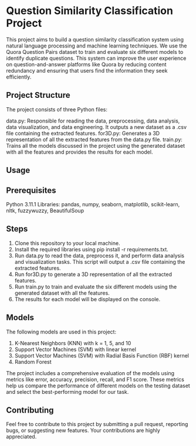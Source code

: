# Question Similarity Classification Project

This project aims to build a question similarity classification system using natural language processing and machine learning techniques. We use the Quora Question Pairs dataset to train and evaluate six different models to identify duplicate questions. This system can improve the user experience on question-and-answer platforms like Quora by reducing content redundancy and ensuring that users find the information they seek efficiently.

## Project Structure

The project consists of three Python files:

data.py: Responsible for reading the data, preprocessing, data analysis, data visualization, and data engineering. It outputs a new dataset as a .csv file containing the extracted features.
for3D.py: Generates a 3D representation of all the extracted features from the data.py file.
train.py: Trains all the models discussed in the project using the generated dataset with all the features and provides the results for each model.

## Usage

## Prerequisites
Python 3.11.1
Libraries: pandas, numpy, seaborn, matplotlib, scikit-learn, nltk, fuzzywuzzy, BeautifulSoup

## Steps
1. Clone this repository to your local machine.
2. Install the required libraries using pip install -r requirements.txt.
3. Run data.py to read the data, preprocess it, and perform data analysis and visualization tasks. This script   will output a .csv file containing the extracted features.
4. Run for3D.py to generate a 3D representation of all the extracted features.
5. Run train.py to train and evaluate the six different models using the generated dataset with all the features. 
6. The results for each model will be displayed on the console.

## Models

The following models are used in this project:

1. K-Nearest Neighbors (KNN) with k = 1, 5, and 10
2. Support Vector Machines (SVM) with linear kernel
3. Support Vector Machines (SVM) with Radial Basis Function (RBF) kernel
3. Random Forest

The project includes a comprehensive evaluation of the models using metrics like error, accuracy, precision, recall, and F1 score. These metrics help us compare the performance of different models on the testing dataset and select the best-performing model for our task.

## Contributing

Feel free to contribute to this project by submitting a pull request, reporting bugs, or suggesting new features. Your contributions are highly appreciated.